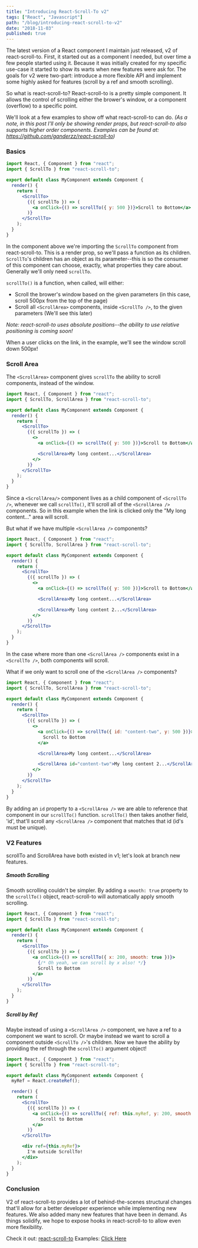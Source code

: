 ```yaml
---
title: "Introducing React-Scroll-To v2"
tags: ["React", "Javascript"]
path: "/blog/introducing-react-scroll-to-v2"
date: "2018-11-03"
published: true
---
```


The latest version of a React component I maintain just released, v2 of react-scroll-to. First, it started out as a component I needed, but over time a few people started using it. Because it was initially created for my specific use-case it started to show its warts when new features were ask for. The goals for v2 were two-part: introduce a more flexible API and implement some highly asked for features (scroll by a ref and smooth scrolling).

So what is react-scroll-to? React-scroll-to is a pretty simple component. It allows the control of scrolling either the brower's window, or a component (overflow) to a specific point.

We'll look at a few examples to show off what react-scroll-to can do.
_(As a note, in this post I'll only be showing render props, but react-scroll-to also supports higher order components. Examples can be found at: https://github.com/ganderzz/react-scroll-to)_

### Basics

```jsx
import React, { Component } from "react";
import { ScrollTo } from "react-scroll-to";

export default class MyComponent extends Component {
  render() {
    return (
      <ScrollTo>
        {({ scrollTo }) => (
          <a onClick={() => scrollTo({ y: 500 })}>Scroll to Bottom</a>
        )}
      </ScrollTo>
    );
  }
}
```

In the component above we're importing the `ScrollTo` component from react-scroll-to. This is a render prop, so we'll pass a function as its children. `ScrollTo`'s children has an object as its parameter--this is so the consumer of this component can choose, exactly, what properties they care about. Generally we'll only need `scrollTo`.

`scrollTo()` is a function, when called, will either:

- Scroll the brower's window based on the given parameters (in this case, scroll 500px from the top of the page)
- Scroll all `<ScrollArea>` components, inside `<ScrollTo />`, to the given parameters (We'll see this later)

_Note: react-scroll-to uses absolute positions--the ability to use relative positioning is coming soon!_

When a user clicks on the link, in the example, we'll see the window scroll down 500px!

### Scroll Area

The `<ScrollArea>` component gives `scrollTo` the ability to scroll components, instead of the window.

```jsx
import React, { Component } from "react";
import { ScrollTo, ScrollArea } from "react-scroll-to";

export default class MyComponent extends Component {
  render() {
    return (
      <ScrollTo>
        {({ scrollTo }) => (
          <>
            <a onClick={() => scrollTo({ y: 500 })}>Scroll to Bottom</a>

            <ScrollArea>My long content...</ScrollArea>
          </>
        )}
      </ScrollTo>
    );
  }
}
```

Since a `<ScrollArea/>` component lives as a child component of `<ScrollTo />`, whenever we call `scrollTo()`, it'll scroll all of the `<ScrollArea />` components. So in this example when the link is clicked only the "My long content..." area will scroll.

But what if we have multiple `<ScrollArea />` components?

```jsx
import React, { Component } from "react";
import { ScrollTo, ScrollArea } from "react-scroll-to";

export default class MyComponent extends Component {
  render() {
    return (
      <ScrollTo>
        {({ scrollTo }) => (
          <>
            <a onClick={() => scrollTo({ y: 500 })}>Scroll to Bottom</a>

            <ScrollArea>My long content...</ScrollArea>

            <ScrollArea>My long content 2...</ScrollArea>
          </>
        )}
      </ScrollTo>
    );
  }
}
```

In the case where more than one `<ScrollArea />` components exist in a `<ScrollTo />`, both components will scroll.

What if we only want to scroll one of the `<ScrollArea />` components?

```jsx
import React, { Component } from "react";
import { ScrollTo, ScrollArea } from "react-scroll-to";

export default class MyComponent extends Component {
  render() {
    return (
      <ScrollTo>
        {({ scrollTo }) => (
          <>
            <a onClick={() => scrollTo({ id: "content-two", y: 500 })}>
              Scroll to Bottom
            </a>

            <ScrollArea>My long content...</ScrollArea>

            <ScrollArea id="content-two">My long content 2...</ScrollArea>
          </>
        )}
      </ScrollTo>
    );
  }
}
```

By adding an `id` property to a `<ScrollArea />` we are able to reference that component in our `scrollTo()` function. `scrollTo()` then takes another field, 'id', that'll scroll any `<ScrollArea />` component that matches that id (id's must be unique).

### V2 Features

scrollTo and ScrollArea have both existed in v1; let's look at branch new features.

##### Smooth Scrolling

Smooth scrolling couldn't be simpler. By adding a `smooth: true` property to the `scrollTo()` object, react-scroll-to will automatically apply smooth scrolling.

```jsx
import React, { Component } from "react";
import { ScrollTo } from "react-scroll-to";

export default class MyComponent extends Component {
  render() {
    return (
      <ScrollTo>
        {({ scrollTo }) => (
          <a onClick={() => scrollTo({ x: 200, smooth: true })}>
            {/* Oh yeah, we can scroll by x also! */}
            Scroll to Bottom
          </a>
        )}
      </ScrollTo>
    );
  }
}
```

##### Scroll by Ref

Maybe instead of using a `<ScrollArea />` component, we have a ref to a component we want to scroll. Or maybe instead we want to scroll a component outside `<ScrollTo />`'s children. Now we have the ability by providing the ref through the `scrollTo()` argument object!

```jsx
import React, { Component } from "react";
import { ScrollTo } from "react-scroll-to";

export default class MyComponent extends Component {
  myRef = React.createRef();

  render() {
    return (
      <ScrollTo>
        {({ scrollTo }) => (
          <a onClick={() => scrollTo({ ref: this.myRef, y: 200, smooth: true })}>
             Scroll to Bottom
          </a>
        )}
      </ScrollTo>

      <div ref={this.myRef}>
        I'm outside ScrollTo!
      </div>
    );
  }
}
```

### Conclusion

V2 of react-scroll-to provides a lot of behind-the-scenes structural changes that'll allow for a better developer experience while implementing new features. We also added many new features that have been in demand. As things solidify, we hope to expose hooks in react-scroll-to to allow even more flexibility.

Check it out: [react-scroll-to](https://github.com/ganderzz/react-scroll-to)
Examples: [Click Here](https://ganderzz.github.io/react-scroll-to/)
